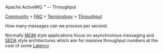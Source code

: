 Apache ActiveMQ ™ -- Throughput 

[Community](community.md) > [FAQ](CommunityCommunity/Community/faq.md) > [Terminology](Community/FAQCommunity/FAQ/Community/FAQ/terminology.md) > [Throughput](Community/FAQ/Terminology/throughput.md)


How many messages can we process per second.

Normally [MOM](Community/FAQ/Terminology/mom.md) style applications focus on asynchronous messaging and [SEDA](Community/FAQ/Terminology/seda.md) style architectures which aim for massive throughput numbers at the cost of some [Latency](Community/FAQ/TerminologyCommunity/FAQ/Terminology/Community/FAQ/Terminology/latency.md)

